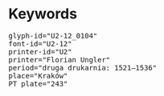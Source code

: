 # Keywords
<pre>
glyph-id="U2-12_0104"
font-id="U2-12"
printer-id="U2"
printer="Florian Ungler"
period="druga drukarnia: 1521—1536"
place="Kraków"
PT plate="243"
</pre>
